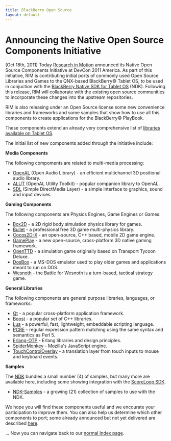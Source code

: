 ```yaml
---
title: BlackBerry Open Source
layout: default
---
```


# Announcing the Native Open Source Components Initiative

(Oct 18th, 2011) Today [Research in Motion](http://rim.com) announced its Native Open Source Components Initiative at DevCon 2011 America.
As part of this initiative, RIM is contributing initial ports
of commonly used Open Source Libraries and Games to the QNX-based BlackBerry&copy; Tablet OS,
to be used in conjuction with the
[BlackBerry Native SDK for Tablet OS](http://blackberry.developer.com/native) (NDK).
Following this release, RIM will collaborate with the existing open source communities to
incorporate these changes into the upstream repositories.

RIM is also releasing under an Open Source license some new convenience libraries and frameworks and some samples that show how
to use all this components to create applications for the BlackBerry&copy; PlayBook.

These components extend an already very comprehensive list of [libraries available on Tablet OS](http://developer.blackberry.com/native/documentation/com.qnx.doc.native_sdk.devguide/com.qnx.doc.native_sdk.devguide/topic/libraries.html).

The initial list of new components added through the initiative include:

**Media Components**

The following compoments are related to multi-media processing:

* [OpenAL](ndk/components.html#OpenAL) (Open Audio Library) - an efficient multichannel 3D positional audio library.
* [ALUT](ndk/components.html#ALUT) (OpenAL Utility Toolkit) - popular companion library to OpenAL.
* [SDL](ndk/components.html#SDL) (Simple DirectMedia Layer) - a simple interface to graphics, sound and input devices.

**Gaming Components**

The following components are Physics Engines, Game Engines or Games:

* [Box2D](ndk/components.html#Box2D) - a 2D rigid body simulation physics library for games.
* [Bullet](ndk/components.html#Bullet) - a professional free 3D game multi-physics library.
* [Cocos2D-X](ndk/components.html#Cocos2D-X) - an open-source, C++ based, mobile 2D game engine.
* [GamePlay](ndk/components.html#GamePlay) - a new open-source, cross-platform 3D native gaming framework.
* [OpenTTD](ndk/components.html#OpenTTD) - a simulation game originally based on Transport Tycoon Deluxe.
* [DosBox](ndk/components.html#DosBox) - a MS-DOS emulator used to play older games and applications meant to run on DOS.
* [Wesnoth](ndk/components.html#Wesnoth) - the Battle for Wesnoth is a turn-based, tactical strategy game. 

**General Libraries**

The following components are general purpose libraries, languages, or frameworks:

* [Qt](ndk/components.html#Qt) - a popular cross-platform application framework.
* [Boost](ndk/components.html#Boost) - a popular set of C++ libraries.
* [Lua](ndk/components.html#Lua) - a powerful, fast, lightweight, embeddable scripting language.
* [PCRE](ndk/components.html#PCRE) - regular expression pattern matching using the same syntax and semantics as Perl 5.
* [Erlang-OTP](ndk/components.html#Erlang-OTP) - Erlang libraries and design principles.
* [SpiderMonkey](ndk/components.html#SpiderMonkey) - Mozilla's JavaScript engine.
* [TouchControlOverlay](ndk/components.html#TouchControlOverlay) - a translation layer from touch inputs to mouse and keyboard events.

**Samples**

The [NDK](http://blackberry.developer.com/native) bundles a small number (4) of samples, but many more are available here, including some showing integration
with the [ScoreLoop SDK](http://developer.blackberry.com/native/documentation/scoreloop.html).

* [NDK-Samples](ndk/samples.html) - a growing (21) collection of samples to use with the NDK.


We hope you will find these components useful and we encourate your participation to improve them.
You can also help us determine which other components to port;
some already announced but not yet delivered are described [here](commingSoon.html).


... Now you can navigate back to our [normal Index page](oldIndex.html).
